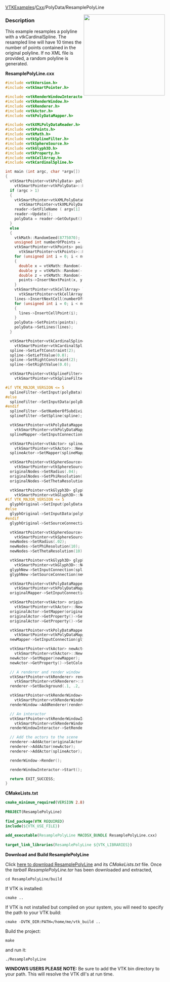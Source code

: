 [VTKExamples](/index/)/[Cxx](/Cxx)/PolyData/ResamplePolyLine

<img align="right" src="https://github.com/lorensen/VTKExamples/blob/gh-pages/Testing/Baseline/PolyData/TestResamplePolyLine.png?raw=true" width="256" />

### Description
This example resamples a polyline with a vtkCardinalSpline. The resampled line will have 10 times the number of points contained in the original polyline. If no XML file is provided, a random polyline is generated.

**ResamplePolyLine.cxx**
```c++
#include <vtkVersion.h>
#include <vtkSmartPointer.h>

#include <vtkRenderWindowInteractor.h>
#include <vtkRenderWindow.h>
#include <vtkRenderer.h>
#include <vtkActor.h>
#include <vtkPolyDataMapper.h>

#include <vtkXMLPolyDataReader.h>
#include <vtkPoints.h>
#include <vtkMath.h>
#include <vtkSplineFilter.h>
#include <vtkSphereSource.h>
#include <vtkGlyph3D.h>
#include <vtkProperty.h>
#include <vtkCellArray.h>
#include <vtkCardinalSpline.h>

int main (int argc, char *argv[])
{
  vtkSmartPointer<vtkPolyData> polyData =
    vtkSmartPointer<vtkPolyData>::New();
  if (argc > 1)
  {
    vtkSmartPointer<vtkXMLPolyDataReader> reader =
      vtkSmartPointer<vtkXMLPolyDataReader>::New();
    reader->SetFileName ( argv[1] );
    reader->Update();
    polyData = reader->GetOutput();
  }
  else
  {
    vtkMath::RandomSeed(8775070);
    unsigned int numberOfPoints = 10;
    vtkSmartPointer<vtkPoints> points =
      vtkSmartPointer<vtkPoints>::New();
    for (unsigned int i = 0; i < numberOfPoints; ++i)
    {
      double x = vtkMath::Random(-1, 1);
      double y = vtkMath::Random(-1, 1);
      double z = vtkMath::Random(-1, 1);
      points->InsertNextPoint(x, y, z);
    }
    vtkSmartPointer<vtkCellArray> lines =
      vtkSmartPointer<vtkCellArray>::New();
    lines->InsertNextCell(numberOfPoints);
    for (unsigned int i = 0; i < numberOfPoints; ++i)
    {
      lines->InsertCellPoint(i);
    }
    polyData->SetPoints(points);
    polyData->SetLines(lines);
  }

  vtkSmartPointer<vtkCardinalSpline> spline =
    vtkSmartPointer<vtkCardinalSpline>::New();
  spline->SetLeftConstraint(2);
  spline->SetLeftValue(0.0);
  spline->SetRightConstraint(2);
  spline->SetRightValue(0.0);

  vtkSmartPointer<vtkSplineFilter> splineFilter =
    vtkSmartPointer<vtkSplineFilter>::New();

#if VTK_MAJOR_VERSION <= 5
  splineFilter->SetInput(polyData);
#else
  splineFilter->SetInputData(polyData);
#endif
  splineFilter->SetNumberOfSubdivisions(polyData->GetNumberOfPoints() * 10);
  splineFilter->SetSpline(spline);

  vtkSmartPointer<vtkPolyDataMapper> splineMapper =
    vtkSmartPointer<vtkPolyDataMapper>::New();
  splineMapper->SetInputConnection(splineFilter->GetOutputPort());

  vtkSmartPointer<vtkActor> splineActor =
    vtkSmartPointer<vtkActor>::New();
  splineActor->SetMapper(splineMapper);

  vtkSmartPointer<vtkSphereSource> originalNodes =
    vtkSmartPointer<vtkSphereSource>::New();
  originalNodes->SetRadius(.04);
  originalNodes->SetPhiResolution(10);
  originalNodes->SetThetaResolution(10);

  vtkSmartPointer<vtkGlyph3D> glyphOriginal =
    vtkSmartPointer<vtkGlyph3D>::New();
#if VTK_MAJOR_VERSION <= 5
  glyphOriginal->SetInput(polyData);
#else
  glyphOriginal->SetInputData(polyData);
#endif
  glyphOriginal->SetSourceConnection(originalNodes->GetOutputPort());

  vtkSmartPointer<vtkSphereSource> newNodes =
    vtkSmartPointer<vtkSphereSource>::New();
  newNodes->SetRadius(.02);
  newNodes->SetPhiResolution(10);
  newNodes->SetThetaResolution(10);

  vtkSmartPointer<vtkGlyph3D> glyphNew =
    vtkSmartPointer<vtkGlyph3D>::New();
  glyphNew->SetInputConnection(splineFilter->GetOutputPort());
  glyphNew->SetSourceConnection(newNodes->GetOutputPort());

  vtkSmartPointer<vtkPolyDataMapper> originalMapper =
    vtkSmartPointer<vtkPolyDataMapper>::New();
  originalMapper->SetInputConnection(glyphOriginal->GetOutputPort());

  vtkSmartPointer<vtkActor> originalActor =
    vtkSmartPointer<vtkActor>::New();
  originalActor->SetMapper(originalMapper);
  originalActor->GetProperty()->SetColor(0.8900, 0.8100, 0.3400);
  originalActor->GetProperty()->SetOpacity(.6);

  vtkSmartPointer<vtkPolyDataMapper> newMapper =
    vtkSmartPointer<vtkPolyDataMapper>::New();
  newMapper->SetInputConnection(glyphNew->GetOutputPort());

  vtkSmartPointer<vtkActor> newActor =
    vtkSmartPointer<vtkActor>::New();
  newActor->SetMapper(newMapper);
  newActor->GetProperty()->SetColor(1.0000, 0.3882, 0.2784);

  // A renderer and render window
  vtkSmartPointer<vtkRenderer> renderer =
    vtkSmartPointer<vtkRenderer>::New();
  renderer->SetBackground(.1, .2, .4);

  vtkSmartPointer<vtkRenderWindow> renderWindow =
    vtkSmartPointer<vtkRenderWindow>::New();
  renderWindow->AddRenderer(renderer);

  // An interactor
  vtkSmartPointer<vtkRenderWindowInteractor> renderWindowInteractor =
    vtkSmartPointer<vtkRenderWindowInteractor>::New();
  renderWindowInteractor->SetRenderWindow(renderWindow);

  // Add the actors to the scene
  renderer->AddActor(originalActor);
  renderer->AddActor(newActor);
  renderer->AddActor(splineActor);

  renderWindow->Render();

  renderWindowInteractor->Start();

  return EXIT_SUCCESS;
}
```
**CMakeLists.txt**
```cmake
cmake_minimum_required(VERSION 2.8)
 
PROJECT(ResamplePolyLine)
 
find_package(VTK REQUIRED)
include(${VTK_USE_FILE})
 
add_executable(ResamplePolyLine MACOSX_BUNDLE ResamplePolyLine.cxx)
 
target_link_libraries(ResamplePolyLine ${VTK_LIBRARIES})
```

**Download and Build ResamplePolyLine**

Click [here to download ResamplePolyLine](https://github.com/lorensen/VTKWikiExamplesTarballs/raw/master/ResamplePolyLine.tar) and its *CMakeLists.txt* file.
Once the *tarball ResamplePolyLine.tar* has been downloaded and extracted,
```
cd ResamplePolyLine/build 
```
If VTK is installed:
```
cmake ..
```
If VTK is not installed but compiled on your system, you will need to specify the path to your VTK build:
```
cmake -DVTK_DIR:PATH=/home/me/vtk_build ..
```
Build the project:
```
make
```
and run it:
```
./ResamplePolyLine
```
**WINDOWS USERS PLEASE NOTE:** Be sure to add the VTK bin directory to your path. This will resolve the VTK dll's at run time.

